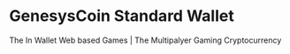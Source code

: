 # GenesysCoin Standard Wallet
The In Wallet Web based Games | The Multipalyer Gaming Cryptocurrency
